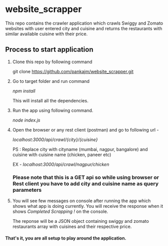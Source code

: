 # website_scrapper
This repo contains the crawler application which crawls Swiggy and Zomato websites with user entered city and cuisine and returns the restaurants with similar available cuisine with their price.

## Process to start application
1. Clone this repo by following command 

   git clone https://github.com/pankajm/website_scrapper.git

2. Go to target folder and run command 

   *npm install* 

   This will install all the dependencies. 

3. Run the app using following command. 

   *node index.js* 
   
4. Open the browser or any rest client (postman) and go to following url -

   *localhost:3000/api/crawl/{city}/{cuisine}*
   
   PS : Replace city with cityname (mumbai, nagpur, bangalore) and cuisine with cuisine name (chicken, paneer etc)
   
    
   EX - *localhost:3000/api/crawl/nagpur/chicken*
   
   ### Please note that this is a GET api so while using browser or Rest client you have to add city and cuisine name as query parameters
   
5. You will see few messages on console after running the app which shows what app is doing currently. You will receive the response when it shows *Completed Scrapping !* on the console.
   
   The reponse will be a JSON object containing swiggy and zomato restaurants array with cuisines and their respective price.
  
   
#### That's it, you are all setup to play around the application.



